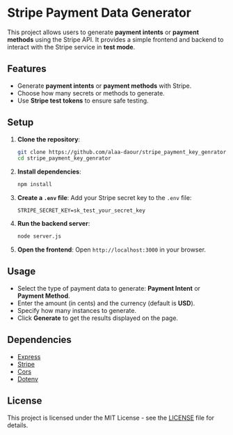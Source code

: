 # Stripe Payment Data Generator

This project allows users to generate **payment intents** or **payment methods** using the Stripe API. It provides a simple frontend and backend to interact with the Stripe service in **test mode**.

## Features

- Generate **payment intents** or **payment methods** with Stripe.
- Choose how many secrets or methods to generate.
- Use **Stripe test tokens** to ensure safe testing.

## Setup

1. **Clone the repository**:
   ```bash
   git clone https://github.com/alaa-daour/stripe_payment_key_genrator.git
   cd stripe_payment_key_genrator

2. **Install dependencies**:
   ```bash
   npm install
   ```

3. **Create a `.env` file**:
   Add your Stripe secret key to the `.env` file:
   ```
   STRIPE_SECRET_KEY=sk_test_your_secret_key
   ```

4. **Run the backend server**:
   ```bash
   node server.js
   ```

5. **Open the frontend**:
   Open `http://localhost:3000` in your browser.

## Usage

- Select the type of payment data to generate: **Payment Intent** or **Payment Method**.
- Enter the amount (in cents) and the currency (default is **USD**).
- Specify how many instances to generate.
- Click **Generate** to get the results displayed on the page.

## Dependencies

- [Express](https://expressjs.com/)
- [Stripe](https://stripe.com/)
- [Cors](https://www.npmjs.com/package/cors)
- [Dotenv](https://www.npmjs.com/package/dotenv)

## License

This project is licensed under the MIT License - see the [LICENSE](LICENSE) file for details.